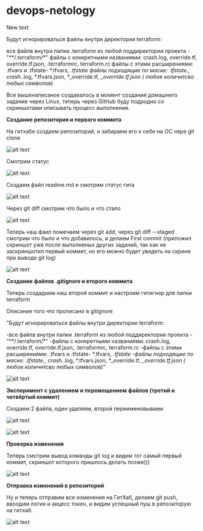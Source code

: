 # devops-netology
New text

Будут игнорироваться файлы внутри директории terraform:

все файлв внутри папки .terraform из любой поддиректории проекта - "**/.terraform/*"
файлы с конкретными названиями: crash.log, override.tf, override.tf.json, .terraformrc, terraform.rc
файлы с этими расширениями: .tfvars и .tfstate- *.tfvars, *.tfstate
файлы подходящие по маске:  .tfstate., crash.*.log, *.tfvars.json, *_override.tf, *_override.tf.json  (* любое количнтсво любых символов)

Все вышенаписаное создавалось в момент создания домашнего задание через Linux, теперь через GitHub буду подродно со скриншотами описывать процесс выполнения.

**Создание репозитория и первого коммита**

На гитхабе создаем репозиторий, и забираем его к себе на ОС чере git clone


![alt text](https://github.com/mezhibo/devops-netology/blob/afdb630dbdec17699a0025b91bc801d0af3f4071/IMG/1.jpg)

Смотрим статус 

![alt text](https://github.com/mezhibo/devops-netology/blob/afdb630dbdec17699a0025b91bc801d0af3f4071/IMG/2.jpg)


Создаем файл readme.md и смотрим статус гита

![alt text](https://github.com/mezhibo/devops-netology/blob/afdb630dbdec17699a0025b91bc801d0af3f4071/IMG/3.jpg)

Через git diff смотрим что  было и что стало 

![alt text](https://github.com/mezhibo/devops-netology/blob/afdb630dbdec17699a0025b91bc801d0af3f4071/IMG/4.jpg)


Теперь наш фаил помечаем через git add, через git diff --staged смотрим что было и что добавилось, и делаем First commit (приложил скриншот уже после выполненых других заданий, так как не заскриншотил первый коммит, но его можно будет увидеть на скрине при выводе git log)

![alt text](https://github.com/mezhibo/devops-netology/blob/3f4362d579296826ff96625c26573c190af92893/IMG/12.jpg)



**Создание файлов .gitignore и второго коммита**

Теперь создадним наш второй коммит и настроим гитигнор для папки terraform


 Описание того что прописано в gitignore

 
"Будут игнорироваться файлы внутри директории terraform:

-все файлв внутри папки .terraform из любой поддиректории проекта - "**/.terraform/*"
-файлы с конкретными названиями: crash.log, override.tf, override.tf.json, .terraformrc, terraform.rc
-файлы с этими расширениями: .tfvars и .tfstate- *.tfvars, *.tfstate
-файлы подходящие по маске:  .tfstate., crash.*.log, *.tfvars.json, *_override.tf, *_override.tf.json  (* любое количнтсво любых символов)"

![alt text](https://github.com/mezhibo/devops-netology/blob/3f4362d579296826ff96625c26573c190af92893/IMG/6.jpg)


**Эксперимент с удалением и перемещением файлов (третий и четвёртый коммит)**

Создаем 2 файла, один удаляем, второй переименовываем

![alt text](https://github.com/mezhibo/devops-netology/blob/3f4362d579296826ff96625c26573c190af92893/IMG/8.jpg)


![alt text](https://github.com/mezhibo/devops-netology/blob/3f4362d579296826ff96625c26573c190af92893/IMG/9.jpg)

**Проверка изменения**

Теперь смотрим вывод команды git log и видим тот самый первый коммит, скриншот которого пришлось делать позже)))

![alt text](https://github.com/mezhibo/devops-netology/blob/3f4362d579296826ff96625c26573c190af92893/IMG/10.jpg)


**Отправка изменений в репозиторий**

Ну и теперь отправим все изменения на ГитХаб, делаем git push, ввоодим логин и акцесс токен, и видим успешный пуш в репозиторую на гитхаб.

![alt text](https://github.com/mezhibo/devops-netology/blob/3f4362d579296826ff96625c26573c190af92893/IMG/11.jpg)
